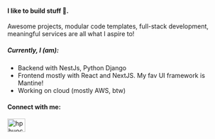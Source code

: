 <h4 align="left">I like to build stuff 🚀.</h4> 

<p>
  Awesome projects, modular code templates, full-stack development, meaningful services are all what I aspire to!
</p>

<h5>Currently, I (am):</h5>
<ul>
  <li>Backend with NestJs, Python Django</li>
  <li>Frontend mostly with React and NextJS. My fav UI framework is Mantine!</li>
  <li>Working on cloud (mostly AWS, btw)</li>
</ul>

<h4 align="left">Connect with me:</h4>
<p align="left">
<a href="https://linkedin.com/in/hphuocthanh" target="blank"><img align="center" src="https://raw.githubusercontent.com/rahuldkjain/github-profile-readme-generator/master/src/images/icons/Social/linked-in-alt.svg" alt="hphuocthanh" height="30" width="40" /></a>
</p>
